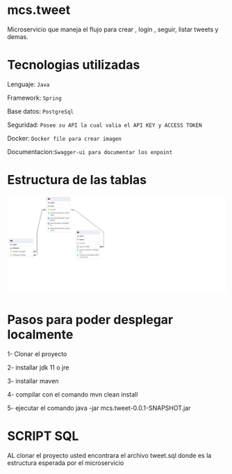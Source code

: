 # mcs.tweet
Microservicio que maneja el flujo para crear , login , seguir, listar tweets y demas.


# Tecnologias utilizadas
Lenguaje: ```Java```

Framework: ```Spring```

Base datos: ```PostgreSql```

Seguridad:  ```Posee su API la cual valia el API KEY y ACCESS TOKEN```

Docker: ```Docker file para crear imagen ```

Documentacion:```Swagger-ui para documentar los enpoint ```

# Estructura de las tablas 
![Estructura Base datos](src/main/resources/static/tweet-db.png)

# Pasos para poder desplegar localmente

1- Clonar el proyecto

2- installar jdk 11 o jre

3- installar maven

4- compilar con el comando mvn clean install

5- ejecutar el comando java -jar mcs.tweet-0.0.1-SNAPSHOT.jar


# SCRIPT SQL
AL clonar el proyecto usted encontrara el archivo tweet.sql donde es la estructura esperada por el microservicio
